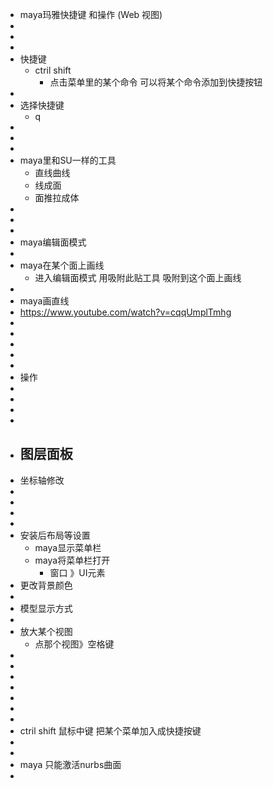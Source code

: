 - maya玛雅快捷键 和操作 (Web 视图)
-
-
-
- 快捷键
	- ctril shift
		- 点击菜单里的某个命令 可以将某个命令添加到快捷按钮
-
- 选择快捷键
	- q
-
-
-
- maya里和SU一样的工具
	- 直线曲线
	- 线成面
	- 面推拉成体
-
-
-
- maya编辑面模式
-
- maya在某个面上画线
	- 进入编辑面模式 用吸附此贴工具 吸附到这个面上画线
-
- maya画直线
- https://www.youtube.com/watch?v=cqqUmplTmhg
-
-
-
-
-
- 操作
-
-
-
-
- 图层面板
	-
- 坐标轴修改
-
-
-
-
- 安装后布局等设置
	- maya显示菜单栏
	- maya将菜单栏打开
		- 窗口 》UI元素
- 更改背景颜色
-
- 模型显示方式
-
- 放大某个视图
	- 点那个视图》空格键
-
-
-
-
-
-
-
- ctril shift 鼠标中键 把某个菜单加入成快捷按键
-
-
- maya 只能激活nurbs曲面
-